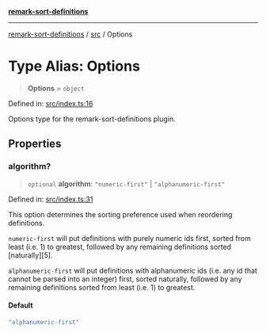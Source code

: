 [**remark-sort-definitions**](../../README.md)

***

[remark-sort-definitions](../../README.md) / [src](../README.md) / Options

# Type Alias: Options

> **Options** = `object`

Defined in: [src/index.ts:16](https://github.com/Xunnamius/unified-utils/blob/cb7fc64dac3d9c7f331f6a8a6d41a910a5dc8019/packages/remark-sort-definitions/src/index.ts#L16)

Options type for the remark-sort-definitions plugin.

## Properties

### algorithm?

> `optional` **algorithm**: `"numeric-first"` \| `"alphanumeric-first"`

Defined in: [src/index.ts:31](https://github.com/Xunnamius/unified-utils/blob/cb7fc64dac3d9c7f331f6a8a6d41a910a5dc8019/packages/remark-sort-definitions/src/index.ts#L31)

This option determines the sorting preference used when reordering
definitions.

`numeric-first` will put definitions with purely numeric ids first, sorted
from least (i.e. 1) to greatest, followed by any remaining definitions
sorted [naturally][5].

`alphanumeric-first` will put definitions with alphanumeric ids (i.e. any
id that cannot be parsed into an integer) first, sorted naturally, followed
by any remaining definitions sorted from least (i.e. 1) to greatest.

#### Default

```ts
"alphanumeric-first"
```
